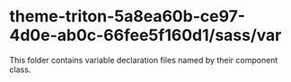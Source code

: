 # theme-triton-5a8ea60b-ce97-4d0e-ab0c-66fee5f160d1/sass/var

This folder contains variable declaration files named by their component class.

